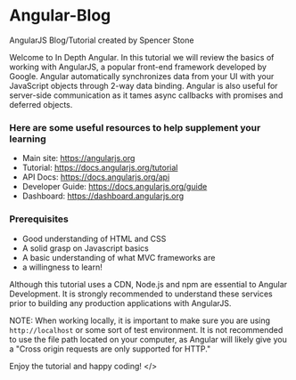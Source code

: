 # Angular-Blog
AngularJS Blog/Tutorial created by Spencer Stone

Welcome to In Depth Angular. In this tutorial we will review the basics of working with AngularJS, a popular front-end framework developed by Google. Angular automatically synchronizes data from your UI with your JavaScript objects through 2-way data binding. Angular is also useful for server-side communication as it tames async callbacks with promises and deferred objects.

### Here are some useful resources to help supplement your learning

* Main site: https://angularjs.org
* Tutorial: https://docs.angularjs.org/tutorial
* API Docs: https://docs.angularjs.org/api
* Developer Guide: https://docs.angularjs.org/guide
* Dashboard: https://dashboard.angularjs.org

### Prerequisites

* Good understanding of HTML and CSS
* A solid grasp on Javascript basics
* A basic understanding of what MVC frameworks are
* a willingness to learn!

Although this tutorial uses a CDN, Node.js and npm are essential to Angular Development. It is strongly recommended to understand these services prior to building any production applications with AngularJS.

NOTE: When working locally, it is important to make sure you are using `http://localhost` or some sort of test environment. It is not recommended to use the file path located on your computer, as Angular will likely give you a "Cross origin requests are only supported for HTTP."

Enjoy the tutorial and happy coding! </>
